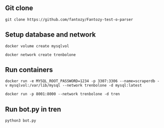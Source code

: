 ## Git clone

```
git clone https://github.com/fantozy/Fantozy-test-o-parser

```

## Setup database and network

```
docker volume create mysqlvol
```

```
docker network create trenbolone
```

## Run containers
```
docker run -e MYSQL_ROOT_PASSWORD=1234 -p 3307:3306 --name=scraperdb -v mysqlvol:/var/lib/mysql --network trenbolone -d mysql:latest
```

```
docker run -p 8001:8000 --network trenbolone -d tren
```

## Run bot.py in tren
```
python3 bot.py 
```
